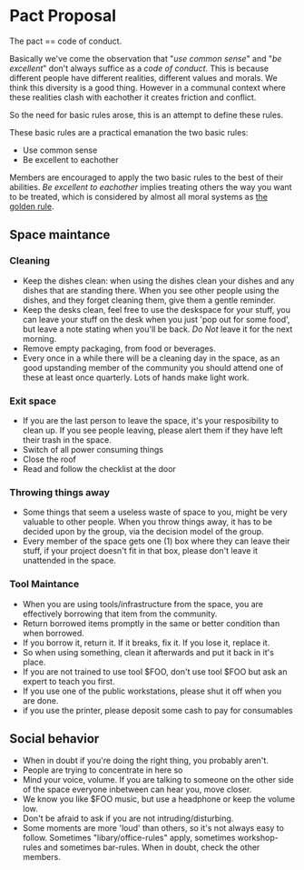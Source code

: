 # Pact Proposal

The pact == code of conduct. 

Basically we've come the observation that "*use common sense*" and "*be excellent*" don't always suffice as a *code of conduct*. This is because different people have different realities, different values and morals. We think this diversity is a good thing. However in a communal context where these realities clash with eachother it creates friction and conflict. 

So the need for basic rules arose, this is an attempt to define these rules.

These basic rules are a practical emanation the two basic rules: 
* Use common sense
* Be excellent to eachother

Members are encouraged to apply the two basic rules to the best of their abilities. *Be excellent to eachother* implies treating others the way you want to be treated, which is considered by almost all moral systems as [the golden rule](http://en.wikipedia.org/wiki/Golden_Rule).

## Space maintance

### Cleaning
* Keep the dishes clean: when using the dishes clean your dishes and any dishes that are standing there. When you see other people using the dishes, and they forget cleaning them, give them a gentle reminder. 
* Keep the desks clean, feel free to use the deskspace for your stuff, you can leave your stuff on the desk when you just 'pop out for some food', but leave a note stating when you'll be back. _Do Not_ leave it for the next morning. 
* Remove empty packaging, from food or beverages. 
* Every once in a while there will be a cleaning day in the space, as an good upstanding member of the community you should attend one of these at least once quarterly. Lots of hands make light work.

### Exit space 
* If you are the last person to leave the space, it's your resposibility to clean up. If you see people leaving, please alert them if they have left their trash in the space.
* Switch of all power consuming things
* Close the roof
* Read and follow the checklist at the door

### Throwing things away
* Some things that seem a useless waste of space to you, might be very valuable to other people. When you throw things away, it has to be decided upon by the group, via the decision model of the group.
* Every member of the space gets one (1) box where they can leave their stuff, if your project doesn't fit in that box, please don't leave it unattended in the space.

### Tool Maintance
* When you are using tools/infrastructure from the space, you are effectively borrowing that item from the community. 
* Return borrowed items promptly in the same or better condition than when borrowed.
* If you borrow it, return it. If it breaks, fix it. If you lose it, replace it.
* So when using something, clean it afterwards and put it back in it's place.
* If you  are not trained to use tool $FOO, don't use tool $FOO but ask an expert to teach you first.
* If you use one of the public workstations, please shut it off when you are done. 
* if you use the printer, please deposit some cash to pay for consumables

## Social behavior 
* When in doubt if you're doing the right thing, you probably aren't.
* People are trying to concentrate in here so 
 * Mind your voice, volume. If you are talking to someone on the other side of the space everyone inbetween can hear you, move closer.
 * We know you like $FOO music, but use a headphone or keep the volume low.
 * Don't be afraid to ask if you are not intruding/disturbing.
 * Some moments are more 'loud' than others, so it's not always easy to follow. Sometimes "libary/office-rules" apply,
   sometimes workshop-rules and sometimes bar-rules. When in doubt, check the other members.


